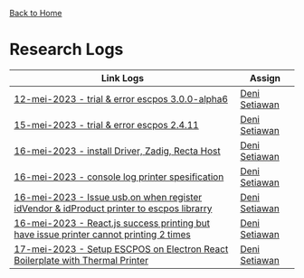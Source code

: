 [Back to Home](https://github.com/denitiawan/electron-react-boilerplate-printthermal/blob/main/README.md)

# Research Logs

| Link Logs | Assign |
|--|--|
|[12-mei-2023 - trial & error escpos 3.0.0-alpha6](https://github.com/denitiawan/research-electron-react-boilerplate-printthermal/blob/main/research-logs/research-log-12052023-trialErrorEscpos3000alpha6.md)|[Deni Setiawan](https://github.com/denitiawan)|
|[15-mei-2023 - trial & error escpos 2.4.11](https://github.com/denitiawan/research-electron-react-boilerplate-printthermal/blob/main/research-logs/research-log-15052023-trialErrorEscpos2411.md)|[Deni Setiawan](https://github.com/denitiawan)|
|[16-mei-2023 - install Driver, Zadig, Recta Host](https://github.com/denitiawan/research-electron-react-boilerplate-printthermal/blob/main/research-logs/research-log-15052023-installDriverZadigRectahost.md)|[Deni Setiawan](https://github.com/denitiawan)|
|[16-mei-2023 - console log printer spesification](https://github.com/denitiawan/research-electron-react-boilerplate-printthermal/blob/main/research-logs/research-log-16052023-consoleLogListOfPrinter.md)|[Deni Setiawan](https://github.com/denitiawan)|
|[16-mei-2023 - Issue usb.on when register idVendor & idProduct printer to escpos librarry](https://github.com/denitiawan/research-electron-react-boilerplate-printthermal/blob/main/research-logs/research-log-16052023-issueUsbOnWhenRegisterVendorIdAndProductId.md)|[Deni Setiawan](https://github.com/denitiawan)|
|[16-mei-2023 - React.js success printing but have issue printer cannot printing 2 times](https://github.com/denitiawan/research-electron-react-boilerplate-printthermal/blob/main/research-logs/research-log-16052023-reactSuccessPrintingButHaveIssuePrinterCannotPrint2Times.md)|[Deni Setiawan](https://github.com/denitiawan)|
|[17-mei-2023 - Setup ESCPOS on Electron React Boilerplate with Thermal Printer](https://github.com/denitiawan/research-electron-react-boilerplate-printthermal/blob/main/research-logs/research-log-17052023-setupESCPOSonElectronReactBoilerplateWithThermalPrinter.md)|[Deni Setiawan](https://github.com/denitiawan)|




